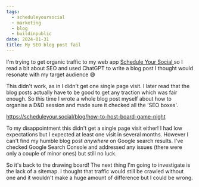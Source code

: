 ```yaml
---
tags:
  - scheduleyoursocial
  - marketing
  - blog
  - buildinpublic
date: 2024-01-31
title: My SEO blog post fail
---
```

I'm trying to get organic traffic to my web app [Schedule Your Social ](https://scheduleyour.social) so I read a bit about SEO and used ChatGPT to write a blog post I thought would resonate with my target audience 😅

This didn't work, as in I didn't get one single page visit. I later read that the blog posts actually have to be good to get any traction which was fair enough. So this time I wrote a whole blog post myself about how to organise a D&D session and made sure it checked all the 'SEO boxes'.

https://scheduleyour.social/blog/how-to-host-board-game-night

To my disappointment this didn't get a single page visit either! I had low expectations but I expected at least one visit in several months. However I can't find my humble blog post *anywhere* on Google search results. I've checked Google Search Console and addressed any issues (there were only a couple of minor ones) but still no luck.

So it's back to the drawing board! The next thing I'm going to investigate is the lack of a sitemap. I thought that traffic would still be crawled without one and it wouldn't make a huge amount of difference but I could be wrong.
